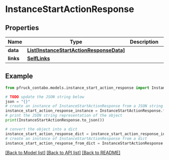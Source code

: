 # InstanceStartActionResponse


## Properties

Name | Type | Description | Notes
------------ | ------------- | ------------- | -------------
**data** | [**List[InstanceStartActionResponseData]**](InstanceStartActionResponseData.md) |  | 
**links** | [**SelfLinks**](SelfLinks.md) |  | 

## Example

```python
from pfruck_contabo.models.instance_start_action_response import InstanceStartActionResponse

# TODO update the JSON string below
json = "{}"
# create an instance of InstanceStartActionResponse from a JSON string
instance_start_action_response_instance = InstanceStartActionResponse.from_json(json)
# print the JSON string representation of the object
print(InstanceStartActionResponse.to_json())

# convert the object into a dict
instance_start_action_response_dict = instance_start_action_response_instance.to_dict()
# create an instance of InstanceStartActionResponse from a dict
instance_start_action_response_from_dict = InstanceStartActionResponse.from_dict(instance_start_action_response_dict)
```
[[Back to Model list]](../README.md#documentation-for-models) [[Back to API list]](../README.md#documentation-for-api-endpoints) [[Back to README]](../README.md)


